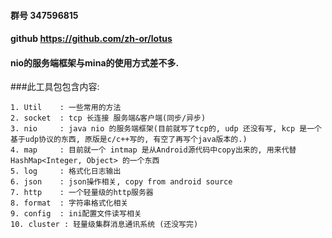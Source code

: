 
#### 群号 347596815
#### github https://github.com/zh-or/lotus

#### nio的服务端框架与mina的使用方式差不多.

###此工具包包含内容:

    1. Util    : 一些常用的方法
    2. socket  : tcp 长连接 服务端&客户端(同步/异步)
    3. nio     : java nio 的服务端框架(目前就写了tcp的, udp 还没有写, kcp 是一个基于udp协议的东西, 原版是c/c++写的, 有空了再写个java版本的.)
    4. map     : 目前就一个 intmap 是从Android源代码中copy出来的, 用来代替 HashMap<Integer, Object> 的一个东西
    5. log     : 格式化日志输出
    6. json    : json操作相关, copy from android source
    7. http    : 一个轻量级的http服务器
    8. format  : 字符串格式化相关
    9. config  : ini配置文件读写相关
    10. cluster : 轻量级集群消息通讯系统 (还没写完)
